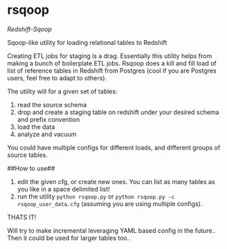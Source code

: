 rsqoop
======
*Redshift-Sqoop*

Sqoop-like utility for loading relational tables to Redshift

Creating ETL jobs for staging is a drag.  Essentially this utility helps from making a bunch of boilerplate ETL jobs.  Rsqoop does a kill and fill load of list of reference tables in Redshift from Postgres (cool if you are Postgres users, feel free to adapt to others).  

The utility will for a given set of tables:
1. read the source schema
2. drop and create a staging table on redshift under your desired schema and prefix convention
3. load the data
4. analyze and vacuum

You could have multiple configs for different loads, and different groups of source tables.

##How to use##
1. edit the given cfg, or create new ones. You can list as many tables as you like in a space delimited list!
2. run the utility `python rsqoop.py` or `python rsqoop.py -c rsqoop_user_data.cfg` (assuming you are using multiple configs).

THATS IT!

Will try to make incremental leveraging YAML based config in the future.. Then it could be used for larger tables too.. 
